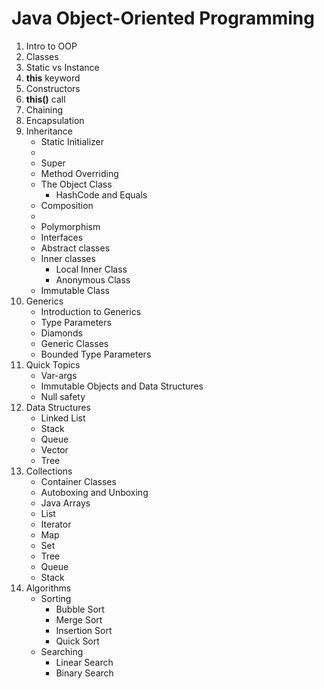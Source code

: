 # Java Object-Oriented Programming

1. Intro to OOP
2. Classes
3. Static vs Instance
4. **this** keyword
5. Constructors
6. **this()** call
7. Chaining
8. Encapsulation
9. Inheritance
    * Static Initializer
    * 
    * Super
    * Method Overriding
    * The Object Class
        * HashCode and Equals
    * Composition
    * 
    * Polymorphism
    * Interfaces
    * Abstract classes
    * Inner classes
        * Local Inner Class
        * Anonymous Class
    * Immutable Class
10. Generics
     * Introduction to Generics
     * Type Parameters
     * Diamonds
     * Generic Classes
     * Bounded Type Parameters
11. Quick Topics
     * Var-args
     * Immutable Objects and Data Structures
     * Null safety
12. Data Structures
     * Linked List
     * Stack
     * Queue
     * Vector
     * Tree
13. Collections
     * Container Classes
     * Autoboxing and Unboxing
     * Java Arrays
     * List
     * Iterator
     * Map
     * Set
     * Tree
     * Queue
     * Stack
14. Algorithms
     * Sorting
         * Bubble Sort
         * Merge Sort
         * Insertion Sort
         * Quick Sort
     * Searching
         * Linear Search
         * Binary Search 
